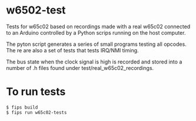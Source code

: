 # w6502-test
Tests for w65c02 based on recordings made with a real w65c02 connected
to an Arduino controlled by a Python scrips running on the host computer.

The pyton script generates a series of small programs testing all opcodes. The re are also a set of tests that tests IRQ/NMI timing.

The bus state when the clock signal is high is recorded and stored into a number of .h files found under test/real_w65c02_recordings.

# To run tests
```
$ fips build
$ fips run w65c02-tests
```
